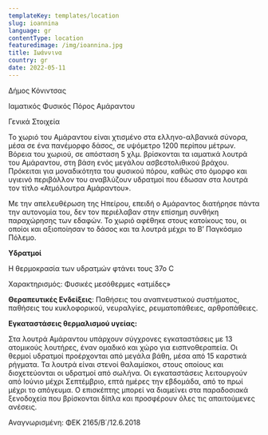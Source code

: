 ```yaml
---
templateKey: templates/location
slug: ioannina
language: gr
contentType: location
featuredimage: /img/ioannina.jpg
title: Ιωάννινα
country: gr
date: 2022-05-11
---
```

Δήμος Κόνιντσας

Ιαματικός Φυσικός Πόρος Αμάραντου

Γενικά Στοιχεία

Το χωριό του Αμάραντου είναι χτισμένο στα ελληνο-αλβανικά σύνορα, μέσα σε ένα πανέμορφο δάσος, σε υψόμετρο 1200 περίπου μέτρων. Βόρεια του χωριού, σε απόσταση 5 χλμ. βρίσκονται τα ιαματικά λουτρά του Αμάραντου, στη βάση ενός μεγάλου ασβεστολιθικού βράχου. Πρόκειται για μοναδικότητα του φυσικού πόρου, καθώς στο όμορφο και υγιεινό περιβάλλον του αναβλύζουν υδρατμοί που έδωσαν στα λουτρά τον τίτλο «Ατμόλουτρα Αμάραντου».

Με την απελευθέρωση της Ηπείρου, επειδή ο Αμάραντος διατήρησε πάντα την αυτονομία του, δεν τον περιέλαβαν στην επίσημη συνθήκη παραχώρησης των εδαφών. Το χωριό αφέθηκε στους κατοίκους του, οι οποίοι και αξιοποίησαν το δάσος και τα λουτρά μέχρι το Β’ Παγκόσμιο Πόλεμο.

**Υδρατμοί**

Η θερμοκρασία των υδρατμών φτάνει τους 37ο C

Χαρακτηρισμός: Φυσικές μεσόθερμες «ατμίδες»

**Θεραπευτικές Ενδείξεις**: Παθήσεις του αναπνευστικού συστήματος, παθήσεις του κυκλοφορικού, νευραλγίες, ρευματοπάθειες, αρθροπάθειες.

**Εγκαταστάσεις θερμαλισμού υγείας:**

Στα λουτρά Αμάραντου υπάρχουν σύγχρονες εγκαταστάσεις με 13 ατομικούς λουτήρες, έναν ομαδικό και χώρο για εισπνοθεραπεία. Οι θερμοί υδρατμοί προέρχονται από μεγάλα βάθη, μέσα από 15 καρστικά ρήγματα. Τα λουτρά είναι στενοί θαλαμίσκοι, στους οποίους και διοχετεύονται οι υδρατμοί από σωλήνα. Οι εγκαταστάσεις λειτουργούν από Ιούνιο μέχρι Σεπτέμβριο, επτά ημέρες την εβδομάδα, από το πρωί μέχρι το απόγευμα. Ο επισκέπτης μπορεί να διαμείνει στα παραδοσιακά ξενοδοχεία που βρίσκονται δίπλα και προσφέρουν όλες τις απαιτούμενες ανέσεις.

Αναγνωρισμένη: ΦΕΚ 2165/Β΄/12.6.2018